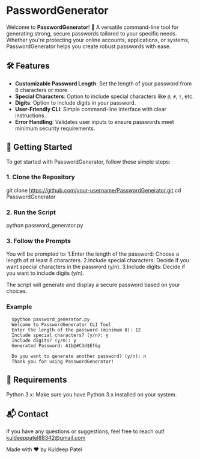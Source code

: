 # PasswordGenerator

Welcome to **PasswordGenerator**! 🚀 A versatile command-line tool for generating strong, secure passwords tailored to your specific needs. Whether you're protecting your online accounts, applications, or systems, PasswordGenerator helps you create robust passwords with ease.

## 🛠 Features

- **Customizable Password Length**: Set the length of your password from 8 characters or more.
- **Special Characters**: Option to include special characters like `@`, `#`, `!`, etc.
- **Digits**: Option to include digits in your password.
- **User-Friendly CLI**: Simple command-line interface with clear instructions.
- **Error Handling**: Validates user inputs to ensure passwords meet minimum security requirements.

## 🚀 Getting Started

To get started with PasswordGenerator, follow these simple steps:

### 1. Clone the Repository

  git clone https://github.com/your-username/PasswordGenerator.git
  cd PasswordGenerator

### 2. Run the Script

  python password_generator.py

### 3. Follow the Prompts

  You will be prompted to:
    1.Enter the length of the password: Choose a length of at least 8 characters.
    2.Include special characters: Decide if you want special characters in the password (y/n).
    3.Include digits: Decide if you want to include digits (y/n).

  The script will generate and display a secure password based on your choices.
  
  ### Example
      $python password_generator.py
      Welcome to PasswordGenerator CLI Tool
      Enter the length of the password (minimum 8): 12
      Include special characters? (y/n): y
      Include digits? (y/n): y
      Generated Password: A1b@#C3d$Ef&g
      
      Do you want to generate another password? (y/n): n
      Thank you for using PasswordGenerator!


## 📜 Requirements
  Python 3.x: Make sure you have Python 3.x installed on your system.

## 📬 Contact
  If you have any questions or suggestions, feel free to reach out!
  kuldeeppatel88342@gmail.com

Made with ❤️ by Kuldeep Patel
